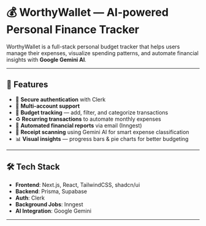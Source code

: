 # 💰 WorthyWallet — AI-powered Personal Finance Tracker  

WorthyWallet is a full-stack personal budget tracker that helps users manage their expenses, visualize spending patterns, and automate financial insights with **Google Gemini AI**.  

---

## 🚀 Features
- 🔐 **Secure authentication** with Clerk  
- 👥 **Multi-account support**  
- 💸 **Budget tracking** — add, filter, and categorize transactions  
- ♻️ **Recurring transactions** to automate monthly expenses  
- 📧 **Automated financial reports** via email (Inngest)  
- 🧾 **Receipt scanning** using Gemini AI for smart expense classification  
- 📊 **Visual insights** — progress bars & pie charts for better budgeting  

---

## 🛠️ Tech Stack
- **Frontend**: Next.js, React, TailwindCSS, shadcn/ui  
- **Backend**: Prisma, Supabase  
- **Auth**: Clerk  
- **Background Jobs**: Inngest  
- **AI Integration**: Google Gemini  
  

---